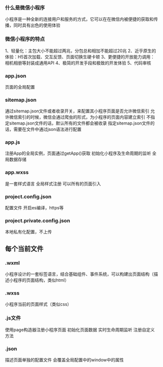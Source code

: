 ### 什么是微信小程序
小程序是一种全新的连接用户和服务的方式，它可以在在微信内被便捷的获取和传播，同时具有出色的使用体验

### 微信小程序的特点
1、轻量化：主包大小不能超过两兆，分包总和相加不能超过20兆
2、近乎原生的体验：H5首次加载、交互反馈、页面切换生硬卡顿
3、更便捷的开放能力调用：相机相册等封装成通用API
4、极简的开发手段和极致的开发体验
5、代码审核

### app.json
页面的全局配置

### sitemap.json
通过sitemap.json文件或者收录开关，来配置其小程序页面是否允许微信索引
允许微信索引的时候，微信会通过爬虫的形式，为小程序的页面内容建立索引
不指定sitemap.json文件的话，默认所有的文件都会被收录
指定sitemap.json文件的话，需要在文件中通过json语法进行配置

### app.js
注册App的全局实例，页面通过getApp()获取
初始化小程序及生命周期的监听
全局数据存储

### app.wxss
是一套样式语言
全局样式注册
可以所有的页面引入

### project.config.json
配置文件
开启es编译，https等

### project.private.config.json
本地私有化配置，不上传

## 每个当前文件
### .wxml
小程序设计的一套标签语言，结合基础组件、事件系统，可以构建出页面结构（描述小程序的页面结构，类似html）

### .wxss
小程序当前的页面样式（类似css）

### .js文件
使用page构造器注册小程序页面
初始化页面数据
实时生命周期监听
注册自定义方法

### .json
描述页面单独的配置文件
会覆盖全局配置中的window中的属性
